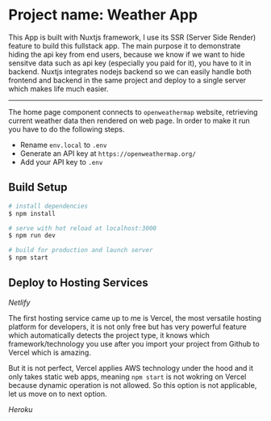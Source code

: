 # Project name: Weather App

This App is built with Nuxtjs framework, I use its SSR (Server Side Render) feature to build this fullstack app. The main purpose it to demonstrate hiding the api key from end users, because we know if we want to hide sensitve data such as api key (especially you paid for it), you have to it in backend. Nuxtjs integrates nodejs backend so we can easily handle both frontend and backend in the same project and deploy to a single server which makes life much easier.

---

The home page component connects to `openweathermap` website,  retrieving current weather data then rendered on web page. In order to make it run you have to do the following steps.

- Rename `env.local` to `.env`
- Generate an API key at `https://openweathermap.org/`
- Add your API key to `.env` 

## Build Setup

```bash
# install dependencies
$ npm install

# serve with hot reload at localhost:3000
$ npm run dev

# build for production and launch server
$ npm start
```

## Deploy to Hosting Services

_*Netlify*_

The first hosting service came up to me is Vercel, the most versatile hosting platform for developers, it is not only free but has very powerful feature which automatically detects the project type, it knows which framework/technology you use after you import your project from Github to Vercel which is amazing.

But it is not perfect, Vercel applies AWS technology under the hood and it only takes static web apps, meaning `npm start` is not wokring on Vercel because dynamic operation is not allowed. So this option is not applicable, let us move on to next option.

_*Heroku*_







